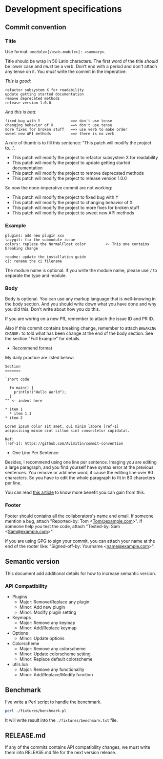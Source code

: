 # Development specifications

## Commit convention

### Title

Use format: `<module>[/<sub-module>]: <summary>`.

Title should be wrap in 50 Latin characters.
The first word of the title *should* be lower case and *must* be a verb.
Don't end with a period and don't attach any tense on it. You *must* write
the commit in the imperative.

*This is good:*

```text
refactor subsystem X for readability
update getting started documentation
remove deprecated methods
release version 1.0.0
```

*And this is bad:*

```text
fixed bug with Y              ==> don't use tense
changing behavior of X        ==> don't use tense
more fixes for broken stuff   ==> use verb to make order
sweet new API methods         ==> there is no verb
```

A rule of thumb is to fill this sentence:
"This patch will modify the project to...".

* This patch will modify the project to refactor subsystem X for readability
* This patch will modify the project to update getting started documentation
* This patch will modify the project to remove deprecated methods
* This patch will modify the project to release version 1.0.0

So now the none-imperative commit are not working:

* This patch will modify the project to fixed bug with Y
* This patch will modify the project to changing behavior of X
* This patch will modify the project to more fixes for broken stuff
* This patch will modify the project to sweet new API methods

### Example

```text
plugins: add new plugin xxx
lazygit: fix the submodule issue
colors: replace the NormalFloat color         <- This one contains breaking change

readme: update the installation guide
ci: rename the ci filename
```

The module name is optional. If you write the module name, please use `/` to separate
the type and module.

### Body

Body is optional. You can use any markup language that is well-knowing
in the body section. And you should write down what you have done and
why you did this. Don't write about how you do this.

If you are woring on a new PR, remember to attach the issue ID and PR ID.

Also if this commit contains breaking change, remember to attach
`BREAKING CHANGE:` to told what has been change at the end of the body
section. See the section "Full Example" for details.

* Recommend format

My daily practice are listed below:

```text
Section
=======

`short code`

  fn main() {
    println!("Hello World");
  }
^^ <- indent here

* item 1
  * item 1.1
* item 2

Lorem ipsum dolor sit amet, qui minim labore [ref-1]
adipisicing minim sint cillum sint consectetur cupidatat.

Ref:
[ref-1]: https://github.com/Avimitin/commit-convention
```

* One Line Per Sentence

Besides, I recommend using one line per sentence.
Imaging you are editing a large paragraph, and you find yourself have syntax
error at the previous sentences.
You remove or add new word, it cause the editing line over 80 characters.
So you have to edit the whole paragraph to fit in 80 characters per line.

You can read
[this article](https://rhodesmill.org/brandon/2012/one-sentence-per-line/)
to know more benefit you can gain from this.

### Footer

Footer should contains all the collaborators's name and email. If someone
mention a bug, attach "Reported-by: Tom \<Tom@example.com\>". If someone
help you test the code, attach "Tested-by: Sam \<Sam@example.com\>".

If you are using GPG to sign your commit, you can attach your name at the end
of the rooter like: "Signed-off-by: Yourname \<name@example.com\>".

## Semantic version

This document add additional details for how to increase semantic version.

### API Compatibility

- Plugins
  - Major: Remove/Replace any plugin
  - Minor: Add new plugin
  - Minor: Modify plugin setting
- Keymaps
  - Major: Remove any keymap
  - Minor: Add/Replace keymap
- Options
  - Minor: Update options
- Colorscheme
  - Major: Remove any colorscheme
  - Minor: Update colorscheme setting
  - Minor: Replace default colorscheme
- utils.lua
  - Major: Remove any functionality
  - Minor: Add/Replace/Modify function

## Benchmark

I've write a Perl script to handle the benchmark.

```bash
perl ./fixtures/benchmark.pl
```

It will write result into the `./fixtures/benchmark.txt` file.

## RELEASE.md

If any of the commits contains API compatibility changes, we must write them into
RELEASE.md file for the next version release.
